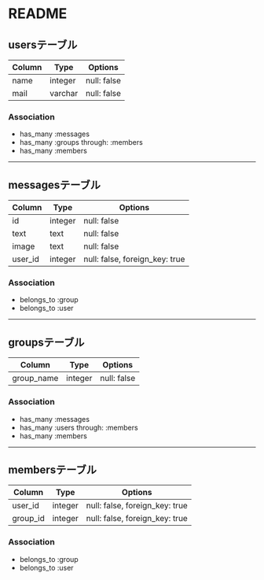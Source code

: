 # README

## usersテーブル

|Column|Type|Options|
|------|----|-------|
|name|integer|null: false|
|mail|varchar|null: false|

### Association
- has_many :messages
- has_many :groups through: :members
- has_many :members

----------------------------


## messagesテーブル

|Column|Type|Options|
|------|----|-------|
|id|integer|null: false|
|text|text|null: false|
|image|text|null: false|
|user_id|integer|null: false, foreign_key: true|

### Association
- belongs_to :group
- belongs_to :user



---------------------------


## groupsテーブル

|Column|Type|Options|
|------|----|-------|
|group_name|integer|null: false|


### Association
- has_many :messages
- has_many :users through: :members
- has_many :members


-------------------------------------

## membersテーブル

|Column|Type|Options|
|------|----|-------|
|user_id|integer|null: false, foreign_key: true|
|group_id|integer|null: false, foreign_key: true|

### Association
- belongs_to :group
- belongs_to :user
